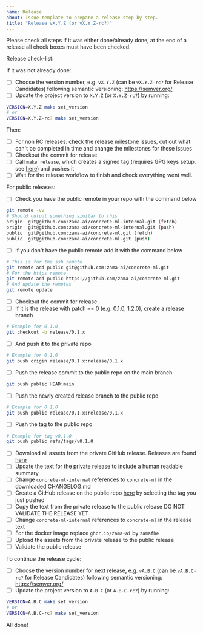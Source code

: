 ```yaml
---
name: Release
about: Issue template to prepare a release step by step.
title: "Release vX.Y.Z (or vX.Y.Z-rc?)"
---
```

<!-- Make sure to set the proper version in the issue template -->
Please check all steps if it was either done/already done, at the end of a release all check boxes must have been checked.

Release check-list:
<!-- Note that some of these steps will be automated in the future -->
If it was not already done:
- [ ] Choose the version number, e.g. `vX.Y.Z` (can be `vX.Y.Z-rc?` for Release Candidates) following semantic versioning: https://semver.org/
- [ ] Update the project version to `X.Y.Z` (or `X.Y.Z-rc?`) by running:

```bash
VERSION=X.Y.Z make set_version
# or
VERSION=X.Y.Z-rc? make set_version
```

Then:
- [ ] For non RC releases: check the release milestone issues, cut out what can't be completed in time and change the milestones for these issues
- [ ] Checkout the commit for release
- [ ] Call `make release`, which creates a signed tag (requires GPG keys setup, see [here](https://docs.github.com/en/github/authenticating-to-github/managing-commit-signature-verification)) and pushes it
- [ ] Wait for the release workflow to finish and check everything went well.

For public releases:
- [ ] Check you have the public remote in your repo with the command below
```bash
git remote -vv
# Should output something similar to this
origin  git@github.com:zama-ai/concrete-ml-internal.git (fetch)
origin  git@github.com:zama-ai/concrete-ml-internal.git (push)
public  git@github.com:zama-ai/concrete-ml.git (fetch)
public  git@github.com:zama-ai/concrete-ml.git (push)
```
- [ ] If you don't have the public remote add it with the command below
```bash
# This is for the ssh remote
git remote add public git@github.com:zama-ai/concrete-ml.git
# For the https remote
git remote add public https://github.com/zama-ai/concrete-ml.git
# And update the remotes
git remote update
```

- [ ] Checkout the commit for release
- [ ] If it is the release with patch == 0 (e.g. 0.1.0, 1.2.0), create a release branch
```bash
# Example for 0.1.0
git checkout -b release/0.1.x
```
- [ ] And push it to the private repo
```bash
# Example for 0.1.0
git push origin release/0.1.x:release/0.1.x
```
- [ ] Push the release commit to the public repo on the main branch
```bash
git push public HEAD:main
```
- [ ] Push the newly created release branch to the public repo
```bash
# Example for 0.1.0
git push public release/0.1.x:release/0.1.x
```
- [ ] Push the tag to the public repo
```bash
# Example for tag v0.1.0
git push public refs/tags/v0.1.0
```
- [ ] Download all assets from the private GitHub release. Releases are found [here](https://github.com/zama-ai/concrete-ml-internal/releases)
- [ ] Update the text for the private release to include a human readable summary
- [ ] Change `concrete-ml-internal` references to `concrete-ml` in the downloaded CHANGELOG.md
- [ ] Create a GitHub release on the public repo [here](https://github.com/zama-ai/concrete-ml/releases/new) by selecting the tag you just pushed
- [ ] Copy the text from the private release to the public release DO NOT VALIDATE THE RELEASE YET
- [ ] Change `concrete-ml-internal` references to `concrete-ml` in the release text
- [ ] For the docker image replace `ghcr.io/zama-ai` by `zamafhe`
- [ ] Upload the assets from the private release to the public release
- [ ] Validate the public release

To continue the release cycle:
- [ ] Choose the version number for next release, e.g. `vA.B.C` (can be `vA.B.C-rc?` for Release Candidates) following semantic versioning: https://semver.org/
- [ ] Update the project version to `A.B.C` (or `A.B.C-rc?`) by running:

```bash
VERSION=A.B.C make set_version
# or
VERSION=A.B.C-rc? make set_version
```

All done!

